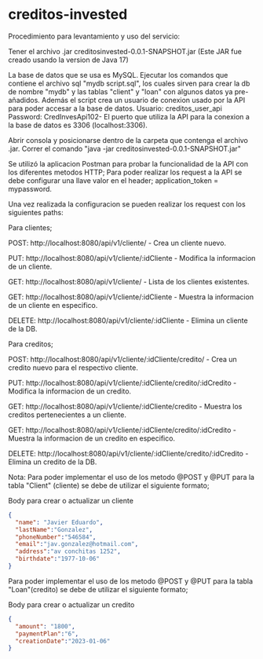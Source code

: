 # creditos-invested

Procedimiento para levantamiento y uso del servicio:

Tener el archivo .jar creditosinvested-0.0.1-SNAPSHOT.jar (Este JAR fue creado usando la version de Java 17)

La base de datos que se usa es MySQL.
Ejecutar los comandos que contiene el archivo sql "mydb script.sql", los cuales sirven para crear la db de nombre "mydb" y las tablas "client" y "loan" con algunos datos ya pre-añadidos.
Además el script crea un usuario de conexion usado por la API para poder accesar a la base de datos.
Usuario: creditos_user_api
Password: CredInvesApi102-
El puerto que utiliza la API para la conexion a la base de datos es 3306 (localhost:3306).

Abrir consola y posicionarse dentro de la carpeta que contenga el archivo .jar.
Correr el comando "java -jar creditosinvested-0.0.1-SNAPSHOT.jar"

Se utilizó la aplicacion Postman para probar la funcionalidad de la API con los diferentes metodos HTTP;
Para poder realizar los request a la API se debe configurar una llave valor en el header;
application_token = mypassword.

Una vez realizada la configuracion se pueden realizar los request con los siguientes paths:

Para clientes;

POST: http://localhost:8080/api/v1/cliente/ - Crea un cliente nuevo.

PUT: http://localhost:8080/api/v1/cliente/:idCliente - Modifica la informacion de un cliente.

GET: http://localhost:8080/api/v1/cliente/ - Lista de los clientes existentes.

GET: http://localhost:8080/api/v1/cliente/:idCliente - Muestra la informacion de un cliente en especifico.

DELETE: http://localhost:8080/api/v1/cliente/:idCliente - Elimina un cliente de la DB.

Para creditos;

POST: http://localhost:8080/api/v1/cliente/:idCliente/credito/ - Crea un credito nuevo para el respectivo cliente.

PUT: http://localhost:8080/api/v1/cliente/:idCliente/credito/:idCredito - Modifica la informacion de un credito.

GET: http://localhost:8080/api/v1/cliente/:idCliente/credito - Muestra los creditos pertenecientes a un cliente.

GET: http://localhost:8080/api/v1/cliente/:idCliente/credito/:idCredito - Muestra la informacion de un credito en especifico.

DELETE: http://localhost:8080/api/v1/cliente/:idCliente/credito/:idCredito - Elimina un credito de la DB.

Nota: Para poder implementar el uso de los metodo @POST y @PUT para la tabla "Client" (cliente) se debe de utilizar el siguiente formato;

Body para crear o actualizar un cliente
```json
{  
  "name": "Javier Eduardo",
  "lastName":"Gonzalez",
  "phoneNumber":"546584",
  "email":"jav.gonzalez@hotmail.com",
  "address":"av conchitas 1252",
  "birthdate":"1977-10-06"   
}
```
Para poder implementar el uso de los metodo @POST y @PUT para la tabla "Loan"(credito) se debe de utilizar el siguiente formato;

Body para crear o actualizar un credito
```json
{
  "amount": "1800",
  "paymentPlan":"6",
  "creationDate":"2023-01-06"
}

